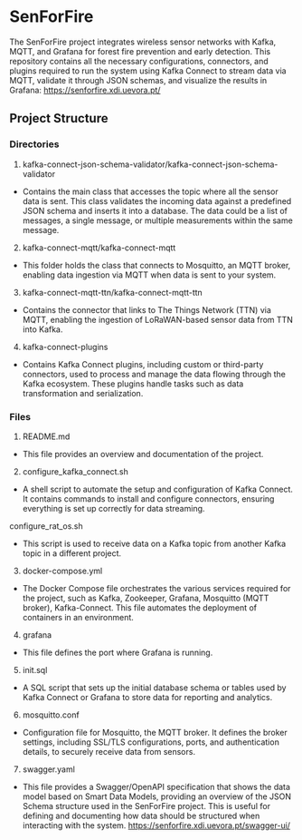 # SenForFire

The SenForFire project integrates wireless sensor networks with Kafka, MQTT, and Grafana for forest fire prevention and early detection. This repository contains all the necessary configurations, connectors, and plugins required to run the system using Kafka Connect to stream data via MQTT, validate it through JSON schemas, and visualize the results in Grafana: https://senforfire.xdi.uevora.pt/

## Project Structure
### Directories
1. kafka-connect-json-schema-validator/kafka-connect-json-schema-validator

* Contains the main class that accesses the topic where all the sensor data is sent. This class validates the incoming data against a predefined JSON schema and inserts it into a database. The data could be a list of messages, a single message, or multiple measurements within the same message.

2. kafka-connect-mqtt/kafka-connect-mqtt

* This folder holds the class that connects to Mosquitto, an MQTT broker, enabling data ingestion via MQTT when data is sent to your system.

3. kafka-connect-mqtt-ttn/kafka-connect-mqtt-ttn

* Contains the connector that links to The Things Network (TTN) via MQTT, enabling the ingestion of LoRaWAN-based sensor data from TTN into Kafka.
  
4. kafka-connect-plugins

* Contains Kafka Connect plugins, including custom or third-party connectors, used to process and manage the data flowing through the Kafka ecosystem. These plugins handle tasks such as data transformation and serialization.

### Files

1. README.md

* This file provides an overview and documentation of the project.

2. configure_kafka_connect.sh

* A shell script to automate the setup and configuration of Kafka Connect. It contains commands to install and configure connectors, ensuring everything is set up correctly for data streaming.

configure_rat_os.sh

* This script is used to receive data on a Kafka topic from another Kafka topic in a different project. 

3. docker-compose.yml

* The Docker Compose file orchestrates the various services required for the project, such as Kafka, Zookeeper, Grafana, Mosquitto (MQTT broker), Kafka-Connect. This file automates the deployment of containers in an environment.

4. grafana

* This file defines the port where Grafana is running.

5. init.sql

* A SQL script that sets up the initial database schema or tables used by Kafka Connect or Grafana to store data for reporting and analytics.

6. mosquitto.conf

* Configuration file for Mosquitto, the MQTT broker. It defines the broker settings, including SSL/TLS configurations, ports, and authentication details, to securely receive data from sensors.

7. swagger.yaml

* This file provides a Swagger/OpenAPI specification that shows the data model based on Smart Data Models, providing an overview of the JSON Schema structure used in the SenForFire project. This is useful for defining and documenting how data should be structured when interacting with the system. https://senforfire.xdi.uevora.pt/swagger-ui/
